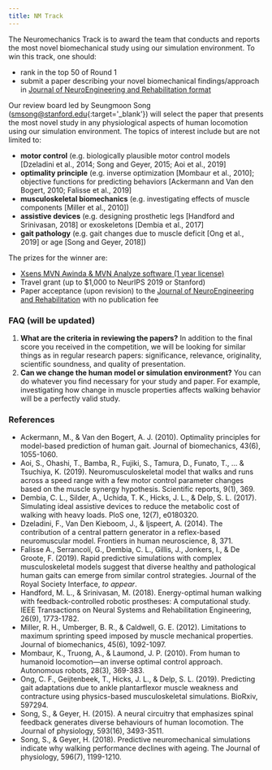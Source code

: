 ```yaml
---
title: NM Track
---
```


<script type="text/javascript"
    src="http://cdn.mathjax.org/mathjax/latest/MathJax.js?config=TeX-AMS-MML_HTMLorMML">
</script>

The Neuromechanics Track is to award the team that conducts and reports the most novel biomechanical study using our simulation environment.
To win this track, one should:
* rank in the top 50 of Round 1
* submit a paper describing your novel biomechanical findings/approach in [Journal of NeuroEngineering and Rehabilitation format](https://jneuroengrehab.biomedcentral.com/submission-guidelines/preparing-your-manuscript/research-articles)


Our review board led by Seungmoon Song ([smsong@stanford.edu](mailto:smsong@stanford.edu){:target='_blank'}) will select the paper that presents the most novel study in any physiological aspects of human locomotion using our simulation environment. The topics of interest include but are not limited to:
* **motor control** (e.g. biologically plausible motor control models [Dzeladini et al., 2014; Song and Geyer, 2015; Aoi et al., 2019]
* **optimality principle** (e.g. inverse optimization [Mombaur et al., 2010]; objective functions for predicting behaviors [Ackermann and Van den Bogert, 2010; Falisse et al., 2019]
* **musculoskeletal biomechanics** (e.g. investigating effects of muscle components [Miller et al., 2010])
* **assistive devices** (e.g. designing prosthetic legs [Handford and Srinivasan, 2018] or exoskeletons [Dembia et al., 2017]
* **gait pathology** (e.g. gait changes due to muscle deficit [Ong et al., 2019] or age [Song and Geyer, 2018])

The prizes for the winner are:
* [Xsens MVN Awinda & MVN Analyze software (1 year license)](https://www.xsens.com/products/xsens-mvn-animate/)
* Travel grant (up to $1,000 to NeurIPS 2019 or Stanford)
* Paper acceptance (upon revision) to the [Journal of NeuroEngineering and Rehabilitation](https://jneuroengrehab.biomedcentral.com/) with no publication fee


### FAQ (will be updated)
1. **What are the criteria in reviewing the papers?** In addition to the final score you received in the competition, we will be looking for similar things as in regular research papers: significance, relevance, originality, scientific soundness, and quality of presentation.
2. **Can we change the human model or simulation environment?** You can do whatever you find necessary for your study and paper. For example, investigating how change in muscle properties affects walking behavior will be a perfectly valid study.


### References
* Ackermann, M., & Van den Bogert, A. J. (2010). Optimality principles for model-based prediction of human gait. Journal of biomechanics, 43(6), 1055-1060.
* Aoi, S., Ohashi, T., Bamba, R., Fujiki, S., Tamura, D., Funato, T., ... & Tsuchiya, K. (2019). Neuromusculoskeletal model that walks and runs across a speed range with a few motor control parameter changes based on the muscle synergy hypothesis. Scientific reports, 9(1), 369.
* Dembia, C. L., Silder, A., Uchida, T. K., Hicks, J. L., & Delp, S. L. (2017). Simulating ideal assistive devices to reduce the metabolic cost of walking with heavy loads. PloS one, 12(7), e0180320.
* Dzeladini, F., Van Den Kieboom, J., & Ijspeert, A. (2014). The contribution of a central pattern generator in a reflex-based neuromuscular model. Frontiers in human neuroscience, 8, 371.
* Falisse A., Serrancolí, G., Dembia, C. L., Gillis, J., Jonkers, I., & De Groote, F. (2019). Rapid predictive simulations with complex musculoskeletal models suggest that diverse healthy and pathological human gaits can emerge from similar control strategies. Journal of the Royal Society Interface, *to appear*.
* Handford, M. L., & Srinivasan, M. (2018). Energy-optimal human walking with feedback-controlled robotic prostheses: A computational study. IEEE Transactions on Neural Systems and Rehabilitation Engineering, 26(9), 1773-1782.
* Miller, R. H., Umberger, B. R., & Caldwell, G. E. (2012). Limitations to maximum sprinting speed imposed by muscle mechanical properties. Journal of biomechanics, 45(6), 1092-1097.
* Mombaur, K., Truong, A., & Laumond, J. P. (2010). From human to humanoid locomotion—an inverse optimal control approach. Autonomous robots, 28(3), 369-383.
* Ong, C. F., Geijtenbeek, T., Hicks, J. L., & Delp, S. L. (2019). Predicting gait adaptations due to ankle plantarflexor muscle weakness and contracture using physics-based musculoskeletal simulations. BioRxiv, 597294.
* Song, S., & Geyer, H. (2015). A neural circuitry that emphasizes spinal feedback generates diverse behaviours of human locomotion. The Journal of physiology, 593(16), 3493-3511.
* Song, S., & Geyer, H. (2018). Predictive neuromechanical simulations indicate why walking performance declines with ageing. The Journal of physiology, 596(7), 1199-1210.
